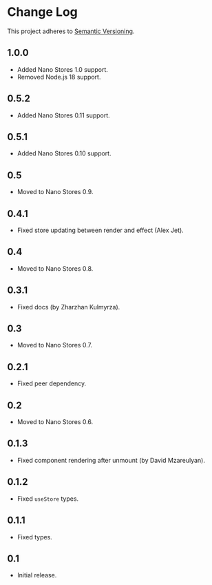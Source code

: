 # Change Log
This project adheres to [Semantic Versioning](http://semver.org/).

## 1.0.0
* Added Nano Stores 1.0 support.
* Removed Node.js 18 support.

## 0.5.2
* Added Nano Stores 0.11 support.

## 0.5.1
* Added Nano Stores 0.10 support.

## 0.5
* Moved to Nano Stores 0.9.

## 0.4.1
* Fixed store updating between render and effect (Alex Jet).

## 0.4
* Moved to Nano Stores 0.8.

## 0.3.1
* Fixed docs (by Zharzhan Kulmyrza).

## 0.3
* Moved to Nano Stores 0.7.

## 0.2.1
* Fixed peer dependency.

## 0.2
* Moved to Nano Stores 0.6.

## 0.1.3
* Fixed component rendering after unmount (by David Mzareulyan).

## 0.1.2
* Fixed `useStore` types.

## 0.1.1
* Fixed types.

## 0.1
* Initial release.
